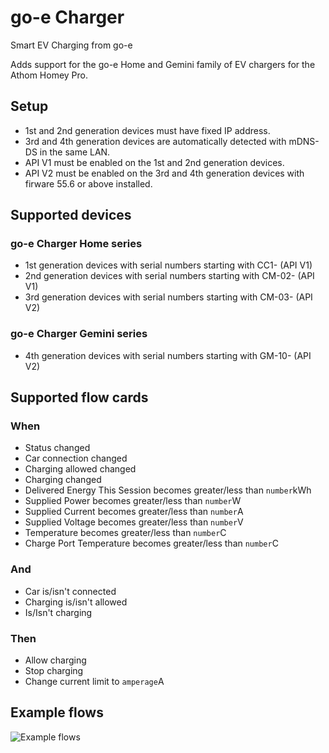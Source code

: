 # go-e Charger

Smart EV Charging from go-e

Adds support for the go-e Home and Gemini family of EV chargers for the Athom Homey Pro.

## Setup

- 1st and 2nd generation devices must have fixed IP address.
- 3rd and 4th generation devices are automatically detected with mDNS-DS in the same LAN.
- API V1 must be enabled on the 1st and 2nd generation devices.
- API V2 must be enabled on the 3rd and 4th generation devices with firware 55.6 or above installed.

## Supported devices

### go-e Charger Home series

- 1st generation devices with serial numbers starting with CC1- (API V1)
- 2nd generation devices with serial numbers starting with CM-02- (API V1)
- 3rd generation devices with serial numbers starting with CM-03- (API V2)

### go-e Charger Gemini series

- 4th generation devices with serial numbers starting with GM-10- (API V2)

## Supported flow cards

### When

- Status changed
- Car connection changed
- Charging allowed changed
- Charging changed
- Delivered Energy This Session becomes greater/less than `number`kWh
- Supplied Power becomes greater/less than `number`W
- Supplied Current becomes greater/less than `number`A
- Supplied Voltage becomes greater/less than `number`V
- Temperature becomes greater/less than `number`C
- Charge Port Temperature becomes greater/less than `number`C

### And

- Car is/isn't connected
- Charging is/isn't allowed
- Is/Isn't charging

### Then

- Allow charging
- Stop charging
- Change current limit to `amperage`A

## Example flows

![Example flows](/assets/images/flow-examples.png)
